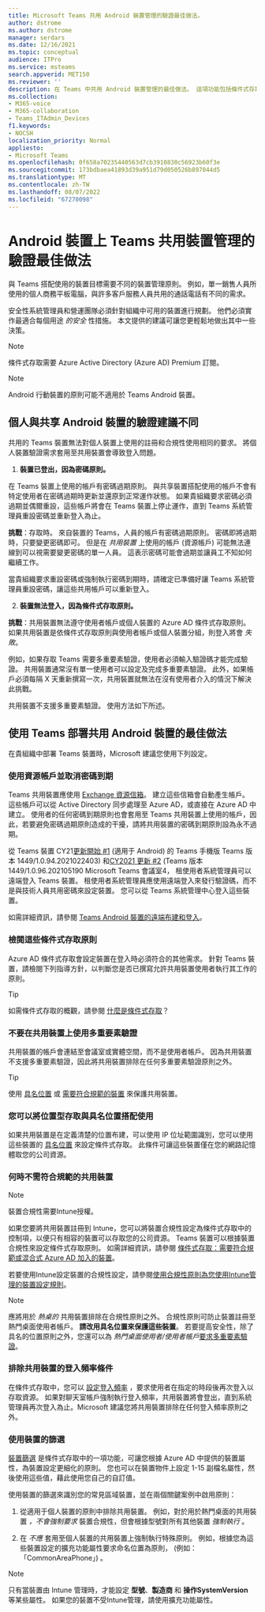 ```yaml
---
title: Microsoft Teams 共用 Android 裝置管理的驗證最佳做法。
author: dstrome
ms.author: dstrome
manager: serdars
ms.date: 12/16/2021
ms.topic: conceptual
audience: ITPro
ms.service: msteams
search.appverid: MET150
ms.reviewer: ''
description: 在 Teams 中共用 Android 裝置管理的最佳做法。 這項功能包括條件式存取、密碼原則、多重要素驗證建議等等。
ms.collection:
- M365-voice
- M365-collaboration
- Teams_ITAdmin_Devices
f1.keywords:
- NOCSH
localization_priority: Normal
appliesto:
- Microsoft Teams
ms.openlocfilehash: 0f658a70235440563d7cb3910830c56923b60f3e
ms.sourcegitcommit: 173bdbaea41893d39a951d79d050526b897044d5
ms.translationtype: MT
ms.contentlocale: zh-TW
ms.lasthandoff: 08/07/2022
ms.locfileid: "67270098"
---
```

# <a name="authentication-best-practices-for-teams-shared-device-management-on-android-devices"></a>Android 裝置上 Teams 共用裝置管理的驗證最佳做法

與 Teams 搭配使用的裝置目標需要不同的裝置管理原則。 例如，單一銷售人員所使用的個人商務平板電腦，與許多客戶服務人員共用的通話電話有不同的需求。

安全性系統管理員和營運團隊必須針對組織中可用的裝置進行規劃。 他們必須實作最適合每個用途 *的安全* 性措施。 本文提供的建議可讓您更輕鬆地做出其中一些決策。

>[!NOTE]
>條件式存取需要 Azure Active Directory (Azure AD) Premium 訂閱。

>[!NOTE]
>Android 行動裝置的原則可能不適用於 Teams Android 裝置。

## <a name="authentication-recommendations-are-different-for-personal-versus-shared-android-devices"></a>個人與共享 Android 裝置的驗證建議不同

共用的 Teams 裝置無法對個人裝置上使用的註冊和合規性使用相同的要求。 將個人裝置驗證需求套用至共用裝置會導致登入問題。

1.  **裝置已登出，因為密碼原則。**

在 Teams 裝置上使用的帳戶有密碼過期原則。 與共享裝置搭配使用的帳戶不會有特定使用者在密碼過期時更新並還原到正常運作狀態。 如果貴組織要求密碼必須過期並偶爾重設，這些帳戶將會在 Teams 裝置上停止運作，直到 Teams 系統管理員重設密碼並重新登入為止。

**挑戰**：存取時。 來自裝置的 Teams，人員的帳戶有密碼過期原則。 密碼即將過期時，只要變更密碼即可。 但是在 *共用裝置* 上使用的帳戶 (資源帳戶) 可能無法連線到可以視需要變更密碼的單一人員。 這表示密碼可能會過期並讓員工不知如何繼續工作。

當貴組織要求重設密碼或強制執行密碼到期時，請確定已準備好讓 Teams 系統管理員重設密碼，讓這些共用帳戶可以重新登入。

2.  **裝置無法登入，因為條件式存取原則。**

**挑戰**：共用裝置無法遵守使用者帳戶或個人裝置的 Azure AD 條件式存取原則。 如果共用裝置是依條件式存取原則與使用者帳戶或個人裝置分組，則登入將會 *失敗*。

例如，如果存取 Teams 需要多重要素驗證，使用者必須輸入驗證碼才能完成驗證。 共用裝置通常沒有單一使用者可以設定及完成多重要素驗證。 此外，如果帳戶必須每隔 X 天重新撰寫一次，共用裝置就無法在沒有使用者介入的情況下解決此挑戰。

共用裝置不支援多重要素驗證。 使用方法如下所述。

## <a name="best-practices-for-the-deployment-of-shared-android-devices-with-teams"></a>使用 Teams 部署共用 Android 裝置的最佳做法

在貴組織中部署 Teams 裝置時，Microsoft 建議您使用下列設定。

### <a name="use-a-resource-account-and-curtail-its-password-expiration"></a>**使用資源帳戶並取消密碼到期**

Teams 共用裝置應使用 [Exchange 資源信箱](/exchange/recipients-in-exchange-online/manage-resource-mailboxes)。 建立這些信箱會自動產生帳戶。 這些帳戶可以從 Active Directory 同步處理至 Azure AD，或直接在 Azure AD 中建立。 使用者的任何密碼到期原則也會套用至 Teams 共用裝置上使用的帳戶，因此，若要避免密碼過期原則造成的干擾，請將共用裝置的密碼到期原則設為永不過期。

從 Teams 裝置 CY21[更新開始 #1](https://support.microsoft.com/office/what-s-new-in-microsoft-teams-devices-eabf4d81-acdd-4b23-afa1-9ee47bb7c5e2#ID0EBD=Desk_phones) (適用于 Android) 的 Teams 手機版 Teams 版本 1449/1.0.94.2021022403) 和[CY2021 更新 #2](https://support.microsoft.com/office/what-s-new-in-microsoft-teams-devices-eabf4d81-acdd-4b23-afa1-9ee47bb7c5e2#ID0EBD=Teams_Rooms_on_Android) (Teams 版本 1449/1.0.96.202105190 Microsoft Teams 會議室4， 租使用者系統管理員可以遠端登入 Teams 裝置。 租使用者系統管理員應使用遠端登入來發行驗證碼，而不是與技術人員共用密碼來設定裝置。 您可以從 Teams 系統管理中心登入這些裝置。

如需詳細資訊，請參閱 [Teams Android 裝置的遠端布建和登入](/MicrosoftTeams/devices/remote-provision-remote-login)。 

### <a name="review-these-conditional-access-policies"></a>**檢閱這些條件式存取原則**

Azure AD 條件式存取會設定裝置在登入時必須符合的其他需求。 針對 Teams 裝置，請檢閱下列指導方針，以判斷您是否已撰寫允許共用裝置使用者執行其工作的原則。

> [!TIP]
> 如需條件式存取的概觀，請參閱 [什麼是條件式存取](/azure/active-directory/conditional-access/overview)？

### <a name="do-not-use-multi-factor-authentication-for-shared-devices"></a>不要在共用裝置上使用多重要素驗證

共用裝置的帳戶會連結至會議室或實體空間，而不是使用者帳戶。 因為共用裝置不支援多重要素驗證，因此將共用裝置排除在任何多重要素驗證原則之外。

>[!TIP]
>使用 [具名位置](/azure/active-directory/conditional-access/location-condition) 或 [需要符合規範的裝置](/azure/active-directory/conditional-access/howto-conditional-access-policy-compliant-device) 來保護共用裝置。

### <a name="you-can-use-location-based-access-with-named-locations"></a>您可以將位置型存取與具名位置搭配使用

如果共用裝置是在定義清楚的位置布建，可以使用 IP 位址範圍識別，您可以使用這些裝置的 [具名位置](/azure/active-directory/conditional-access/location-condition) 來設定條件式存取。 此條件可讓這些裝置僅在您的網路記憶體取您的公司資源。

### <a name="when-and-when-not-to-require-compliant-shared-devices"></a>何時不需符合規範的共用裝置

>[!NOTE]
>裝置合規性需要Intune授權。

如果您要將共用裝置註冊到 Intune，您可以將裝置合規性設定為條件式存取中的控制項，以便只有相容的裝置可以存取您的公司資源。 Teams 裝置可以根據裝置合規性來設定條件式存取原則。 如需詳細資訊，請參閱 [條件式存取：需要符合規範或混合式 Azure AD 加入的裝置](/azure/active-directory/conditional-access/howto-conditional-access-policy-compliant-device)。

若要使用Intune設定裝置的合規性設定，請參閱[使用合規性原則為您使用Intune管理的裝置設定規則](/intune/protect/device-compliance-get-started)。

>[!NOTE]
> 應將用於 *熱桌的* 共用裝置排除在合規性原則之外。 合規性原則可防止裝置註冊至熱門桌面使用者帳戶。 **請改用具名位置來保護這些裝置**。
> 若要提高安全性，除了具名的位置原則之外，您還可以為 *熱門桌面使用者/使用者帳戶*[要求多重要素驗證](/azure/active-directory/authentication/tutorial-enable-azure-mfa)。

### <a name="exclude-shared-devices-from-sign-in-frequency-conditions"></a>排除共用裝置的登入頻率條件

在條件式存取中，您可以 [設定登入頻率](/azure/active-directory/conditional-access/howto-conditional-access-session-lifetime#user-sign-in-frequency) ，要求使用者在指定的時段後再次登入以存取資源。 如果對聊天室帳戶強制執行登入頻率，共用裝置將會登出，直到系統管理員再次登入為止。Microsoft 建議您將共用裝置排除在任何登入頻率原則之外。

### <a name="using-filters-for-devices"></a>使用裝置的篩選

[裝置篩選](/azure/active-directory/conditional-access/concept-condition-filters-for-devices) 是條件式存取中的一項功能，可讓您根據 Azure AD 中提供的裝置屬性，為裝置設定更細化的原則。 您也可以在裝置物件上設定 1-15 副檔名屬性，然後使用這些值，藉此使用您自己的自訂值。

使用裝置的篩選來識別您的常見區域裝置，並在兩個關鍵案例中啟用原則：

1.  從適用于個人裝置的原則中排除共用裝置。 例如，對於用於熱門桌面的共用裝置 *，不會強制要求* 裝置合規性，但會根據型號對所有其他裝置 *強制執行* 。

2.  在 *不應* 套用至個人裝置的共用裝置上強制執行特殊原則。 例如，根據您為這些裝置設定的擴充功能屬性要求命名位置為原則， (例如：「CommonAreaPhone」) 。

>[!NOTE] 
> 只有當裝置由 Intune 管理時，才能設定 **型號**、**製造商** 和 **操作SystemVersion** 等某些屬性。 如果您的裝置不受Intune管理，請使用擴充功能屬性。
